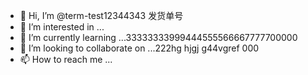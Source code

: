 - 👋 Hi, I’m @term-test12344343  发货单号
- 👀 I’m interested in ...
- 🌱 I’m currently learning ...33333333999444555566667777700000
- 💞️ I’m looking to collaborate on ...222hg hjgj g44vgref  000
- 📫 How to reach me ...

<!---
term-test123/term-test123 is a ✨ special ✨ repository because its `README.md` (this file) appears on your GitHub profile.
You can click the Preview link to take a look at your changes.
--->
